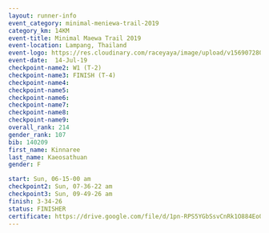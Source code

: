 ```yaml
---
layout: runner-info 
event_category: minimal-meniewa-trail-2019 
category_km: 14KM 
event-title: Minimal Maewa Trail 2019 
event-location: Lampang, Thailand 
event-logo: https://res.cloudinary.com/raceyaya/image/upload/v1569072805/logo/minimal-trail_ktnvsp.jpg 
event-date:  14-Jul-19 
checkpoint-name2: W1 (T-2) 
checkpoint-name3: FINISH (T-4) 
checkpoint-name4: 
checkpoint-name5: 
checkpoint-name6: 
checkpoint-name7: 
checkpoint-name8: 
checkpoint-name9: 
overall_rank: 214
gender_rank: 107
bib: 140209
first_name: Kinnaree
last_name: Kaeosathuan
gender: F

start: Sun, 06-15-00 am
checkpoint2: Sun, 07-36-22 am
checkpoint3: Sun, 09-49-26 am
finish: 3-34-26
status: FINISHER
certificate: https://drive.google.com/file/d/1pn-RPS5YGbSsvCnRk1O884Eo0ecIG5RN/view?usp=sharing
---
```

